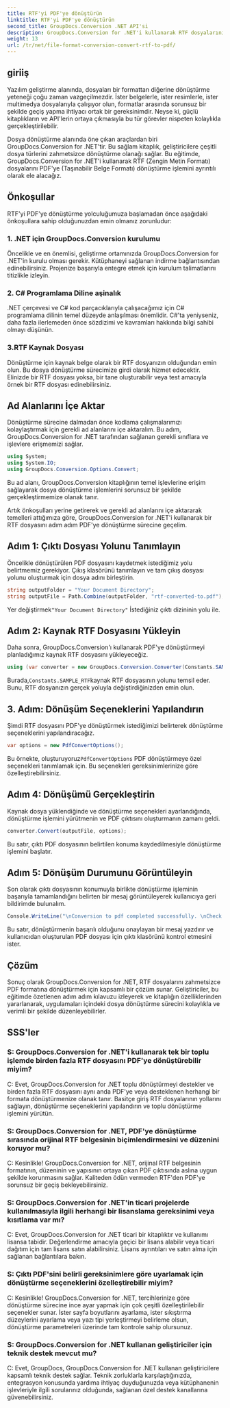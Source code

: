 ```yaml
---
title: RTF'yi PDF'ye dönüştürün
linktitle: RTF'yi PDF'ye dönüştürün
second_title: GroupDocs.Conversion .NET API'si
description: GroupDocs.Conversion for .NET'i kullanarak RTF dosyalarını zahmetsizce PDF'ye dönüştürün. Entegrasyon için adım adım yönergelerimizi izleyin ve dosya dönüştürmenin gücünü açığa çıkarın.
weight: 13
url: /tr/net/file-format-conversion-convert-rtf-to-pdf/
---
```

## giriiş

Yazılım geliştirme alanında, dosyaları bir formattan diğerine dönüştürme yeteneği çoğu zaman vazgeçilmezdir. İster belgelerle, ister resimlerle, ister multimedya dosyalarıyla çalışıyor olun, formatlar arasında sorunsuz bir şekilde geçiş yapma ihtiyacı ortak bir gereksinimdir. Neyse ki, güçlü kitaplıkların ve API'lerin ortaya çıkmasıyla bu tür görevler nispeten kolaylıkla gerçekleştirilebilir.

Dosya dönüştürme alanında öne çıkan araçlardan biri GroupDocs.Conversion for .NET'tir. Bu sağlam kitaplık, geliştiricilere çeşitli dosya türlerini zahmetsizce dönüştürme olanağı sağlar. Bu eğitimde, GroupDocs.Conversion for .NET'i kullanarak RTF (Zengin Metin Formatı) dosyalarını PDF'ye (Taşınabilir Belge Formatı) dönüştürme işlemini ayrıntılı olarak ele alacağız.

## Önkoşullar

RTF'yi PDF'ye dönüştürme yolculuğumuza başlamadan önce aşağıdaki önkoşullara sahip olduğunuzdan emin olmanız zorunludur:

### 1. .NET için GroupDocs.Conversion kurulumu

Öncelikle ve en önemlisi, geliştirme ortamınızda GroupDocs.Conversion for .NET'in kurulu olması gerekir. Kütüphaneyi sağlanan indirme bağlantısından edinebilirsiniz. Projenize başarıyla entegre etmek için kurulum talimatlarını titizlikle izleyin.

### 2. C# Programlama Diline aşinalık

.NET çerçevesi ve C# kod parçacıklarıyla çalışacağımız için C# programlama dilinin temel düzeyde anlaşılması önemlidir. C#'ta yeniyseniz, daha fazla ilerlemeden önce sözdizimi ve kavramları hakkında bilgi sahibi olmayı düşünün.

### 3.RTF Kaynak Dosyası

Dönüştürme için kaynak belge olarak bir RTF dosyanızın olduğundan emin olun. Bu dosya dönüştürme sürecimize girdi olarak hizmet edecektir. Elinizde bir RTF dosyası yoksa, bir tane oluşturabilir veya test amacıyla örnek bir RTF dosyası edinebilirsiniz.

## Ad Alanlarını İçe Aktar

Dönüştürme sürecine dalmadan önce kodlama çalışmalarımızı kolaylaştırmak için gerekli ad alanlarını içe aktaralım. Bu adım, GroupDocs.Conversion for .NET tarafından sağlanan gerekli sınıflara ve işlevlere erişmemizi sağlar.

```csharp
using System;
using System.IO;
using GroupDocs.Conversion.Options.Convert;
```

Bu ad alanı, GroupDocs.Conversion kitaplığının temel işlevlerine erişim sağlayarak dosya dönüştürme işlemlerini sorunsuz bir şekilde gerçekleştirmemize olanak tanır.

Artık önkoşulları yerine getirerek ve gerekli ad alanlarını içe aktararak temelleri attığımıza göre, GroupDocs.Conversion for .NET'i kullanarak bir RTF dosyasını adım adım PDF'ye dönüştürme sürecine geçelim.

## Adım 1: Çıktı Dosyası Yolunu Tanımlayın

Öncelikle dönüştürülen PDF dosyasını kaydetmek istediğimiz yolu belirtmemiz gerekiyor. Çıkış klasörünü tanımlayın ve tam çıkış dosyası yolunu oluşturmak için dosya adını birleştirin.

```csharp
string outputFolder = "Your Document Directory";
string outputFile = Path.Combine(outputFolder, "rtf-converted-to.pdf");
```

 Yer değiştirmek`"Your Document Directory"` İstediğiniz çıktı dizininin yolu ile.

## Adım 2: Kaynak RTF Dosyasını Yükleyin

Daha sonra, GroupDocs.Conversion'ı kullanarak PDF'ye dönüştürmeyi planladığımız kaynak RTF dosyasını yükleyeceğiz.

```csharp
using (var converter = new GroupDocs.Conversion.Converter(Constants.SAMPLE_RTF))
```

 Burada,`Constants.SAMPLE_RTF`kaynak RTF dosyasının yolunu temsil eder. Bunu, RTF dosyanızın gerçek yoluyla değiştirdiğinizden emin olun.

## 3. Adım: Dönüşüm Seçeneklerini Yapılandırın

Şimdi RTF dosyasını PDF'ye dönüştürmek istediğimizi belirterek dönüştürme seçeneklerini yapılandıracağız.

```csharp
var options = new PdfConvertOptions();
```

 Bu örnekte, oluşturuyoruz`PdfConvertOptions` PDF dönüştürmeye özel seçenekleri tanımlamak için. Bu seçenekleri gereksinimlerinize göre özelleştirebilirsiniz.

## Adım 4: Dönüşümü Gerçekleştirin

Kaynak dosya yüklendiğinde ve dönüştürme seçenekleri ayarlandığında, dönüştürme işlemini yürütmenin ve PDF çıktısını oluşturmanın zamanı geldi.

```csharp
converter.Convert(outputFile, options);
```

Bu satır, çıktı PDF dosyasının belirtilen konuma kaydedilmesiyle dönüştürme işlemini başlatır.

## Adım 5: Dönüşüm Durumunu Görüntüleyin

Son olarak çıktı dosyasının konumuyla birlikte dönüştürme işleminin başarıyla tamamlandığını belirten bir mesaj görüntüleyerek kullanıcıya geri bildirimde bulunalım.

```csharp
Console.WriteLine("\nConversion to pdf completed successfully. \nCheck output in {0}", outputFolder);
```

Bu satır, dönüştürmenin başarılı olduğunu onaylayan bir mesaj yazdırır ve kullanıcıdan oluşturulan PDF dosyası için çıktı klasörünü kontrol etmesini ister.

## Çözüm

Sonuç olarak GroupDocs.Conversion for .NET, RTF dosyalarını zahmetsizce PDF formatına dönüştürmek için kapsamlı bir çözüm sunar. Geliştiriciler, bu eğitimde özetlenen adım adım kılavuzu izleyerek ve kitaplığın özelliklerinden yararlanarak, uygulamaları içindeki dosya dönüştürme sürecini kolaylıkla ve verimli bir şekilde düzenleyebilirler.

## SSS'ler

### S: GroupDocs.Conversion for .NET'i kullanarak tek bir toplu işlemde birden fazla RTF dosyasını PDF'ye dönüştürebilir miyim?

C: Evet, GroupDocs.Conversion for .NET toplu dönüştürmeyi destekler ve birden fazla RTF dosyasını aynı anda PDF'ye veya desteklenen herhangi bir formata dönüştürmenize olanak tanır. Basitçe giriş RTF dosyalarının yollarını sağlayın, dönüştürme seçeneklerini yapılandırın ve toplu dönüştürme işlemini yürütün.

### S: GroupDocs.Conversion for .NET, PDF'ye dönüştürme sırasında orijinal RTF belgesinin biçimlendirmesini ve düzenini koruyor mu?

C: Kesinlikle! GroupDocs.Conversion for .NET, orijinal RTF belgesinin formatının, düzeninin ve yapısının ortaya çıkan PDF çıktısında aslına uygun şekilde korunmasını sağlar. Kaliteden ödün vermeden RTF'den PDF'ye sorunsuz bir geçiş bekleyebilirsiniz.

### S: GroupDocs.Conversion for .NET'in ticari projelerde kullanılmasıyla ilgili herhangi bir lisanslama gereksinimi veya kısıtlama var mı?

C: Evet, GroupDocs.Conversion for .NET ticari bir kitaplıktır ve kullanımı lisansa tabidir. Değerlendirme amacıyla geçici bir lisans alabilir veya ticari dağıtım için tam lisans satın alabilirsiniz. Lisans ayrıntıları ve satın alma için sağlanan bağlantılara bakın.

### S: Çıktı PDF'sini belirli gereksinimlere göre uyarlamak için dönüştürme seçeneklerini özelleştirebilir miyim?

C: Kesinlikle! GroupDocs.Conversion for .NET, tercihlerinize göre dönüştürme sürecine ince ayar yapmak için çok çeşitli özelleştirilebilir seçenekler sunar. İster sayfa boyutlarını ayarlama, ister sıkıştırma düzeylerini ayarlama veya yazı tipi yerleştirmeyi belirleme olsun, dönüştürme parametreleri üzerinde tam kontrole sahip olursunuz.

### S: GroupDocs.Conversion for .NET kullanan geliştiriciler için teknik destek mevcut mu?

C: Evet, GroupDocs, GroupDocs.Conversion for .NET kullanan geliştiricilere kapsamlı teknik destek sağlar. Teknik zorluklarla karşılaştığınızda, entegrasyon konusunda yardıma ihtiyaç duyduğunuzda veya kütüphanenin işlevleriyle ilgili sorularınız olduğunda, sağlanan özel destek kanallarına güvenebilirsiniz.